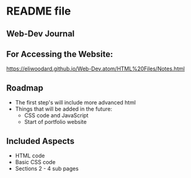 # README file
## Web-Dev Journal
## For Accessing the Website:
https://eliwoodard.github.io/Web-Dev.atom/HTML%20Files/Notes.html
## Roadmap
- The first step's will include more advanced html
- Things that will be added in the future:
  - CSS code and JavaScript
  - Start of portfolio website
## Included Aspects
- HTML code
- Basic CSS code
- Sections 2 - 4 sub pages
